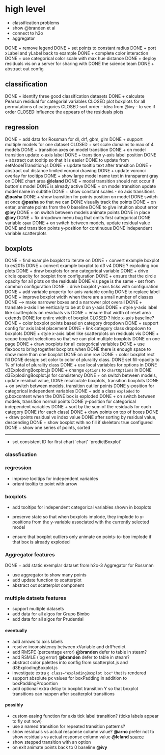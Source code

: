 # high level
+ classification problems
+ show @branden et al
+ connect to h2o
+ aggregator

DONE + remove legend
DONE + set points to constant radius
DONE + port xLabel and yLabel back to example
DONE + complete color interaction
DONE + use categorical color scale with max hue distance
DONE + deploy residuals vis on a server for sharing with 
DONE   the science team
DONE + abstract out config

## classification
DONE + identify three good classification datasets
DONE + calculate Pearson residual for categorial variables
CLOSED plot boxplots for all permutations of categories 
CLOSED sort order - idea from @ivy - to see if order
CLOSED influence the appears of the residuals plots

## regression
DONE + add data for Rossman for dl, drf, gbm, glm
DONE + support multiple models for one dataset
CLOSED + set scale domains to max of 4 models
DONE + transition axes on model transition
DONE + on model transition update x-axis label
DONE + transition y-axis label position
DONE + abstract out tooltip so that it is easier 
DONE   to update from setModelTransition.js
DONE + update tooltip text after transition
DONE + abstract out distance limited voronoi drawing
DONE + update voronoi overlay for tooltips
DONE + show large model name text in transparent gray on 
DONE   chart area **@leland**
DONE + model transition should not occur if button's model 
DONE   is already active
DONE + on model transition update model name in subtitle
DONE + show constant scales - no axis transitions **@pasha**
DONE + show transition for points position on model 
DONE   switch at once **@pasha** so that we can
DONE   visually track the points
DONE + on enter, animate points from the 0 baseline 
DONE   to give intuition about error **@ivy**
DONE + on switch between models animate points
DONE   in place **@ivy**
DONE + fix dropdown menu bug that omits first categorical
DONE   variable `open`
DONE + on switch between models, update residual value
DONE   and transition points y-position for continuous
DONE   independent variable scatterplots

## boxplots
DONE + find example boxplot to iterate on
DONE + convert example boxplot to es2015
DONE + convert example boxplot to d3 v4
DONE ? exploding box plots
DONE + draw boxplots for one categorical variable
DONE + drive circle opacity for boxplot from configuration
DONE + ensure that the circle opacity for all plots on the residuals
DONE   vis page is the same - set from common configuration
DONE + drive boxplot y-axis ticks with configuration
DONE + add variable property for axis variable config
DONE   to replace label
DONE + improve boxplot width when there are a small number of classes
DONE   --> make narrower boxes and a narrower plot overall
DONE + translate x-axis line vertically to be at 0 on y-axis
DONE + style y-axis label like scatterplots on residuals vis
DONE + ensure that width of reset area extends
DONE   for entire width of boxplot
CLOSED ? hide x-axis baseline?
DONE + color boxplot points based on category dropdown
DONE + support config for axis label placement
DONE + link category class dropdown to boxplots
DONE + style x-axis label like scatterplots on residuals vis
DONE + scope boxplot selections so that we can plot multiple boxplots
DONE   on one page
DONE + draw boxplots  for all categorical variables
DONE + use flexbox to bring together boxplots when 
DONE   there is  enough space to show more than one boxplot
DONE   on one row
DONE + color boxplot rect fill
DONE   design: set color to color of plurality class.
DONE           set fill-opacity to % of total of plurality class
DONE + use local variables for options in
DONE   d3ExplodingBoxplot.js
DONE + change `options` to `chartOptions` in
DONE   d3ExplodingBoxplot.js for consistency
DONE + on switch between models, update residual value,
DONE   recalculate boxplots, transition boxplots
DONE + on switch between models, transition outlier points
DONE   y-position for categorical independent variables
DONE + add a class `exploded` to g.boxcontent when the 
DONE   box is exploded
DONE + on switch between models, transition normal points
DONE   y-position for categorical independent variables
DONE + sort by the sum of the residuals for each category
DONE   (for each class)
DONE + draw points on top of boxes
DONE + draw points residual vs index value
DONE   after sorting by residual value, descending
DONE + show boxplot with no fill if skeleton: true configured
DONE + show one series of points, sorted

---

+ set consistent ID for first chart 
  'chart'
  'predictBoxplot'


### classfication


### regression
+ improve tooltips for independent variables
+ orient tooltip to point with arrow

### boxplots
+ add tooltips for independent categorical variables
  shown in boxplots

+ preserve state so that when boxplots implode,
  they implode to y-positions from the y-variable
  associated with the currently selected model

+ ensure that boxplot outliers only animate 
  on points-to-box implode if that box 
  is already exploded




### Aggregator features
DONE + add static exemplar dataset from h2o-3 Aggregator for Rossman
+ use aggregator to show many points
+ add update function to scatterplot
+ abstract out scatterplot component


### multiple datsets features
+ support multiple datasets
+ add data for all algos for Grupo Bimbo
+ add data for all algos for Prudential


#### eventually
+ add arrows to axis labels
+ resolve inconsistency between xVariable and drfPredict
+ add RMSPE (percentage error) **@branden** defer to table in steam?
+ add RSMLE (log error) **@branden** defer to table in steam?
+ abstract color palettes into config from scatterplot.js
  and d3ExplodingBoxplot.js
+ investigate extra `g class="explodingBoxplot box"`
  that is rendered
+ support absolute px values for boxPadding
  in addition to boxPaddingProportion
+ add optional extra delay to boxplot transition Y so that
  boxplot transitions can happen after scatterplot transitions


#### possibly
+ custom easing function for axis tick label transition?
  (ticks labels appear to fly out now)
+ use a named transition for repeated transition patterns?
+ show residuals vs actual response column value? **@arno**
  prefer not to show residuals vs actual response column value **@leland**
  [source](http://stats.stackexchange.com/questions/155587/residual-plots-why-plot-versus-fitted-values-not-observed-y-values)
+ show stepped transition with an option
+ on exit animate points back to 0 baseline **@ivy**